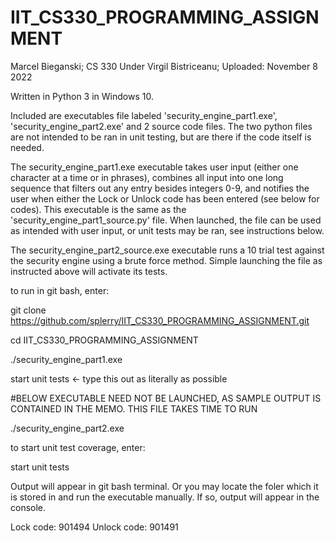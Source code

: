 # IIT_CS330_PROGRAMMING_ASSIGNMENT
Marcel Bieganski; CS 330 Under Virgil Bistriceanu; Uploaded: November 8 2022

Written in Python 3 in Windows 10.

Included are executables file labeled 'security_engine_part1.exe', 'security_engine_part2.exe' and 2 source code files. The two python files are not intended to be ran in unit testing, but are there if the code itself is needed.

The security_engine_part1.exe executable takes user input (either one character at a time or in phrases), combines all input into one long sequence that filters out any entry besides integers 0-9, and notifies the user when either the Lock or Unlock code has been entered (see below for codes). This executable is the same as the 'security_engine_part1_source.py' file. When launched, the file can be used as intended with user input, or unit tests may be ran, see instructions below.

The security_engine_part2_source.exe executable runs a 10 trial test against the security engine using a brute force method. Simple launching the file as instructed above will activate its tests.

to run in git bash, enter:

  git clone https://github.com/splerry/IIT_CS330_PROGRAMMING_ASSIGNMENT.git
  
  cd IIT_CS330_PROGRAMMING_ASSIGNMENT
  
  ./security_engine_part1.exe
  
  start unit tests  <- type this out as literally as possible
 
  #BELOW EXECUTABLE NEED NOT BE LAUNCHED, AS SAMPLE OUTPUT IS CONTAINED IN THE MEMO. THIS FILE TAKES TIME TO RUN
 
  ./security_engine_part2.exe

to start unit test coverage, enter:

  start unit tests

Output will appear in git bash terminal. Or you may locate the foler which it is stored in and run the executable manually. If so, output will appear in the console.

Lock code: 901494
Unlock code: 901491
